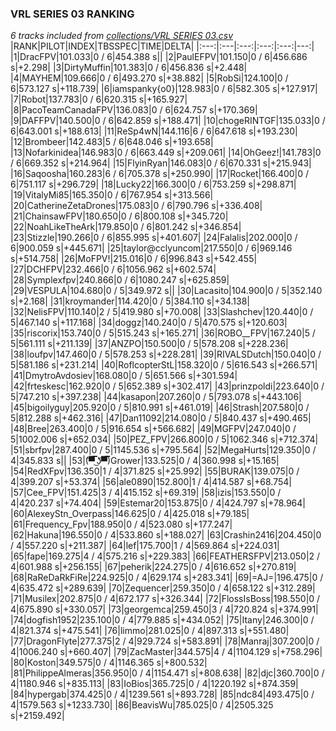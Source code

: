 ### VRL SERIES 03 RANKING
*6 tracks included from [collections/VRL SERIES 03.csv](/collections/VRL%20SERIES%2003.csv)*
|RANK|PILOT|INDEX|TBSSPEC|TIME|DELTA|
|:---:|:---|:---:|:---:|:---:|---:|
|1|DracFPV|101.033|0 / 6|454.388 s||
|2|PaulEFPV|101.150|0 / 6|456.686 s|+2.298|
|3|DirtyMuffin|101.383|0 / 6|456.836 s|+2.448|
|4|MAYHEM|109.666|0 / 6|493.270 s|+38.882|
|5|RobSi|124.100|0 / 6|573.127 s|+118.739|
|6|iamspanky{o0}|128.983|0 / 6|582.305 s|+127.917|
|7|Robot|137.783|0 / 6|620.315 s|+165.927|
|8|PacoTeamCanadaFPV|136.083|0 / 6|624.757 s|+170.369|
|9|DAFFPV|140.500|0 / 6|642.859 s|+188.471|
|10|chogeRINTGF|135.033|0 / 6|643.001 s|+188.613|
|11|ReSp4wN|144.116|6 / 6|647.618 s|+193.230|
|12|Brombeer|142.483|5 / 6|648.046 s|+193.658|
|13|Nofarkinidea|146.983|0 / 6|663.449 s|+209.061|
|14|OhGeez!|141.783|0 / 6|669.352 s|+214.964|
|15|FlyinRyan|146.083|0 / 6|670.331 s|+215.943|
|16|Saqoosha|160.283|6 / 6|705.378 s|+250.990|
|17|Rocket|166.400|0 / 6|751.117 s|+296.729|
|18|Lucky22|166.300|0 / 6|753.259 s|+298.871|
|19|VitalyMi85|165.350|0 / 6|767.954 s|+313.566|
|20|CatherineZetaDrones|175.083|0 / 6|790.796 s|+336.408|
|21|ChainsawFPV|180.650|0 / 6|800.108 s|+345.720|
|22|NoahLikeTheArk|179.850|0 / 6|801.242 s|+346.854|
|23|Stizzle|190.266|0 / 6|855.995 s|+401.607|
|24|Falalis|202.000|0 / 6|900.059 s|+445.671|
|25|taylor@cclyuncom|217.550|0 / 6|969.146 s|+514.758|
|26|MoFPV!|215.016|0 / 6|996.843 s|+542.455|
|27|DCHFPV|232.466|0 / 6|1056.962 s|+602.574|
|28|Symplexfpv|240.866|0 / 6|1080.247 s|+625.859|
|29|VESPULA|104.680|0 / 5|349.972 s||
|30|Lacasito|104.900|0 / 5|352.140 s|+2.168|
|31|kroymander|114.420|0 / 5|384.110 s|+34.138|
|32|NelisFPV|110.140|2 / 5|419.980 s|+70.008|
|33|Slashchev|120.440|0 / 5|467.140 s|+117.168|
|34|doggz|140.240|0 / 5|470.575 s|+120.603|
|35|riscorix|153.740|0 / 5|515.243 s|+165.271|
|36|ROBO__FPV|167.240|5 / 5|561.111 s|+211.139|
|37|ANZPO|150.500|0 / 5|578.208 s|+228.236|
|38|loufpv|147.460|0 / 5|578.253 s|+228.281|
|39|RIVALSDutch|150.040|0 / 5|581.186 s|+231.214|
|40|RoflcopterStL|158.320|0 / 5|616.543 s|+266.571|
|41|DmytroAvdosiev|168.080|0 / 5|651.566 s|+301.594|
|42|frteskesc|162.920|0 / 5|652.389 s|+302.417|
|43|prinzpoldi|223.640|0 / 5|747.210 s|+397.238|
|44|kasapon|207.260|0 / 5|793.078 s|+443.106|
|45|bigoilyguy|205.920|0 / 5|810.991 s|+461.019|
|46|Strash|207.580|0 / 5|812.288 s|+462.316|
|47|Dan11092|214.080|0 / 5|840.437 s|+490.465|
|48|Bree|263.400|0 / 5|916.654 s|+566.682|
|49|MGFPV|247.040|0 / 5|1002.006 s|+652.034|
|50|PEZ_FPV|266.800|0 / 5|1062.346 s|+712.374|
|51|sbrfpv|287.400|0 / 5|1145.536 s|+795.564|
|52|MegaHurts|129.350|0 / 4|345.833 s||
|53|(͡▀̿̿ ͜ʖ͡▀̿̿)Grower|133.525|0 / 4|360.998 s|+15.165|
|54|RedXFpv|136.350|1 / 4|371.825 s|+25.992|
|55|BURAK|139.075|0 / 4|399.207 s|+53.374|
|56|ale0890|152.800|1 / 4|414.587 s|+68.754|
|57|Cee_FPV|151.425|3 / 4|415.152 s|+69.319|
|58|izis|153.550|0 / 4|420.237 s|+74.404|
|59|Estemar20|153.875|0 / 4|424.797 s|+78.964|
|60|AlexeyStn_Overpass|146.625|0 / 4|425.018 s|+79.185|
|61|Frequency_Fpv|188.950|0 / 4|523.080 s|+177.247|
|62|Hakuna|196.550|0 / 4|533.860 s|+188.027|
|63|Crashin2416|204.450|0 / 4|557.220 s|+211.387|
|64|lef|175.700|1 / 4|569.864 s|+224.031|
|65|fape|169.275|4 / 4|575.216 s|+229.383|
|66|FEATHERSFPV|213.050|2 / 4|601.988 s|+256.155|
|67|peherik|224.275|0 / 4|616.652 s|+270.819|
|68|RaReDaRkFiRe|224.925|0 / 4|629.174 s|+283.341|
|69|=AJ=|196.475|0 / 4|635.472 s|+289.639|
|70|Zequencer|259.350|0 / 4|658.122 s|+312.289|
|71|Musilex|202.875|0 / 4|672.177 s|+326.344|
|72|FlossIsBoss|198.550|0 / 4|675.890 s|+330.057|
|73|georgemca|259.450|3 / 4|720.824 s|+374.991|
|74|dogfish1952|235.100|0 / 4|779.885 s|+434.052|
|75|Itany|246.300|0 / 4|821.374 s|+475.541|
|76|limmo|281.025|0 / 4|897.313 s|+551.480|
|77|DragonFlyte|277.375|2 / 4|929.724 s|+583.891|
|78|Manraj|307.200|0 / 4|1006.240 s|+660.407|
|79|ZacMaster|344.575|4 / 4|1104.129 s|+758.296|
|80|Koston|349.575|0 / 4|1146.365 s|+800.532|
|81|PhilippeAlmeras|356.950|0 / 4|1154.471 s|+808.638|
|82|djc|360.700|0 / 4|1180.946 s|+835.113|
|83|IoBios|365.725|0 / 4|1220.192 s|+874.359|
|84|hypergab|374.425|0 / 4|1239.561 s|+893.728|
|85|ndc84|493.475|0 / 4|1579.563 s|+1233.730|
|86|BeavisWu|785.025|0 / 4|2505.325 s|+2159.492|
